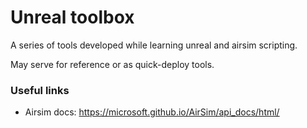 # Unreal toolbox

A series of tools developed while learning unreal and airsim scripting.

May serve for reference or as quick-deploy tools.


### Useful links

- Airsim docs: https://microsoft.github.io/AirSim/api_docs/html/
